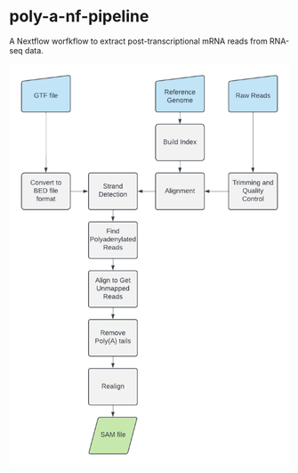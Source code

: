 # poly-a-nf-pipeline
 A Nextflow worfkflow to extract post-transcriptional mRNA reads from RNA-seq data.

![Workflow](./workflow.png)

